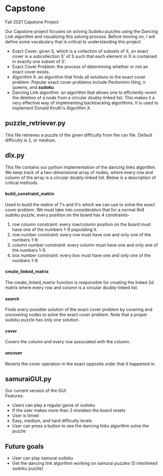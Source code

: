 # Capstone
Fall 2021 Capstone Project  

Our Capstone project focuses on solving Sudoku puzzles using the Dancing Link algorithm and visualizing this solving process. Before moving on, I will define some vocabulary that is critical to understanding this project.

- Exact Cover: given S, which is a collection of subsets of X, an exact cover is a subcollection S' of S such that each element in X is contained in exactly one subset of S'.
- Exact Cover Problem: the process of determining whether or not an exact cover exists.
- Algorithm X: an algorithm that finds all solutions to the exact cover problem. Popular exact cover problems include Pentomino tiling, n queens, and ***sudoku***.
- Dancing Link algorithm: an algorithm that allows one to efficiently revert the deletion of a node from a circular doubly-linked list. This makes it a very effective way of implementing backtracking algorithms. It is used to implement Donald Knuth's Algorithm X.

## puzzle_retriever.py
This file retrieves a puzzle of the given difficulty from the csv file. Default difficulty is 2, or medium.

## dlx.py
This file contains our python implementation of the dancing links algorithm. We keep track of a two-dimensional array of nodes, where every row and column of the array is a circular doubly-linked list. Below is a description of critical methods.

#### build_constraint_matrix
Used to build the matrix of 1's and 0's which we can use to solve the exact cover problem. We must take into consideration that for a normal 9x9 sudoku puzzle, every position on the board has 4 constraints-
1. row column constraint: every row/column position on the board must have one of the numbers 1-9 populating it.
2. row number constraint: every row must have one and only one of the numbers 1-9.
3. column number constraint: every column must have one and only one of the numbers 1-9.
4. box number constraint: every box must have one and only one of the numbers 1-9.

#### create_linked_matrix
The create_linked_matrix function is responsible for creating the linked 2d matrix where every row and column is a circular doubly-linked list. 

#### search
Finds every possible solution of the exact cover problem by covering and uncovering nodes to solve the exact cover problem. Note that a proper sudoku puzzle has only *one* solution.

#### cover
Covers the column and every row associated with the column.

#### uncover
Reverts the cover operation in the exact opposite order that it happened in.

## samuraiGUI.py
Our current version of the GUI.  
Features:
- Users can play a regular game of sudoku
- If the user makes more than 2 mistakes the board resets
- User is timed
- Easy, medium, and hard difficulty levels
- User can press a button to see the dancing links algorithm solve the puzzle

## Future goals
- User can play samurai sudoku
- Get the dancing link algorithm working on samurai puzzles (5 interlinked sudoku puzzle)
